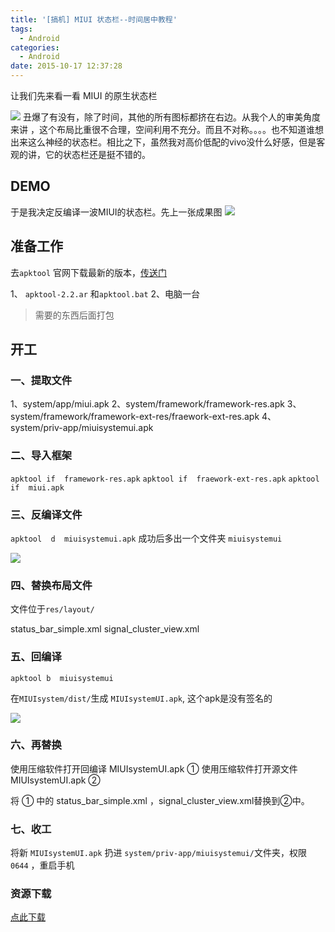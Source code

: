 ```yaml
---
title: '[搞机] MIUI 状态栏--时间居中教程'
tags:
  - Android
categories:
  - Android
date: 2015-10-17 12:37:28
---
```


让我们先来看一看 MIUI 的原生状态栏

![](http://oic1wftgk.bkt.clouddn.com/wp-content/uploads/000.png)
丑爆了有没有，除了时间，其他的所有图标都挤在右边。从我个人的审美角度来讲 ，这个布局比重很不合理，空间利用不充分。而且不对称。。。。也不知道谁想出来这么神经的状态栏。相比之下，虽然我对高价低配的vivo没什么好感，但是客观的讲，它的状态栏还是挺不错的。

## DEMO

于是我决定反编译一波MIUI的状态栏。先上一张成果图
![](http://oic1wftgk.bkt.clouddn.com/wp-content/uploads/005.png)

## 准备工作

去`apktool` 官网下载最新的版本，[传送门](https://ibotpeaches.github.io/Apktool/ "传送门")

1、 `apktool-2.2.ar` 和`apktool.bat`
2、电脑一台

> 需要的东西后面打包



## 开工

### 一、提取文件

1、system/app/miui.apk
2、system/framework/framework-res.apk
3、system/framework/framework-ext-res/fraework-ext-res.apk
4、system/priv-app/miuisystemui.apk

### 二、导入框架

`apktool if  framework-res.apk`
`apktool if  fraework-ext-res.apk`
`apktool if  miui.apk`

### 三、反编译文件

`apktool  d  miuisystemui.apk`
成功后多出一个文件夹  `miuisystemui`

![](http://oic1wftgk.bkt.clouddn.com/wp-content/uploads/002.jpg)

### 四、替换布局文件

文件位于`res/layout/`

status_bar_simple.xml
signal_cluster_view.xml

### 五、回编译

`apktool b  miuisystemui`

在`MIUIsystem/dist/`生成  `MIUIsystemUI.apk`, 这个apk是没有签名的

![](http://oic1wftgk.bkt.clouddn.com/wp-content/uploads/003.jpg)

### 六、再替换

使用压缩软件打开回编译  MIUIsystemUI.apk   ①
使用压缩软件打开源文件  MIUIsystemUI.apk   ②

将 ① 中的 status_bar_simple.xml ，signal_cluster_view.xml替换到②中。

### 七、收工

将新 `MIUIsystemUI.apk`  扔进 `system/priv-app/miuisystemui/`文件夹，权限 `0644` ，重启手机

### 资源下载

[点此下载](http://wwwcodexzcn-10039191.cossh.myqcloud.com/MIUI%E6%97%B6%E9%97%B4%E5%B1%85%E4%B8%AD_byCL.zip)
